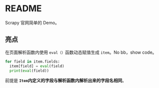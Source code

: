 # README

Scrapy 官网简单的 Demo。



## 亮点

在页面解析函数内使用 `eval（）`函数动态赋值生成 `item`。No bb，show code。

```python
for field in item.fields:
  item[field] = eval(field)
  print(eval(field))
```

前提是 **`Item`内定义的字段与解析函数内解析出来的字段名相同**。

